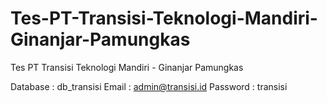 # Tes-PT-Transisi-Teknologi-Mandiri-Ginanjar-Pamungkas
 Tes PT Transisi Teknologi Mandiri - Ginanjar Pamungkas

Database    :   db_transisi
Email       :   admin@transisi.id
Password    :   transisi